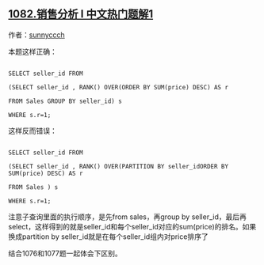 ## [1082.销售分析 I  中文热门题解1](https://leetcode.cn/problems/sales-analysis-i/solutions/100000/partition-by-he-group-by-de-shi-yong-qu-nts8m)

作者：[sunnyccch](https://leetcode.cn/u/sunnyccch)

本题这样正确：
```
SELECT seller_id FROM 
(SELECT seller_id , RANK() OVER(ORDER BY SUM(price) DESC) AS r
FROM Sales GROUP BY seller_id) s
WHERE s.r=1;
```

这样反而错误：
```
SELECT seller_id FROM 
(SELECT seller_id , RANK() OVER(PARTITION BY seller_idORDER BY SUM(price) DESC) AS r
FROM Sales ) s
WHERE s.r=1;
```

   注意子查询里面的执行顺序，是先from sales，再group by seller_id，最后再select，这样得到的就是seller_id和每个seller_id对应的sum(price)的排名。如果换成partition by seller_id就是在每个seller_id组内对price排序了
   结合1076和1077题一起体会下区别。